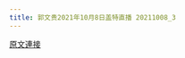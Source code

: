 ```yaml
---
title: 郭文贵2021年10月8日盖特直播 20211008_3
---
```


[原文連接](https://gnews.org/ThreadView/53482869)


